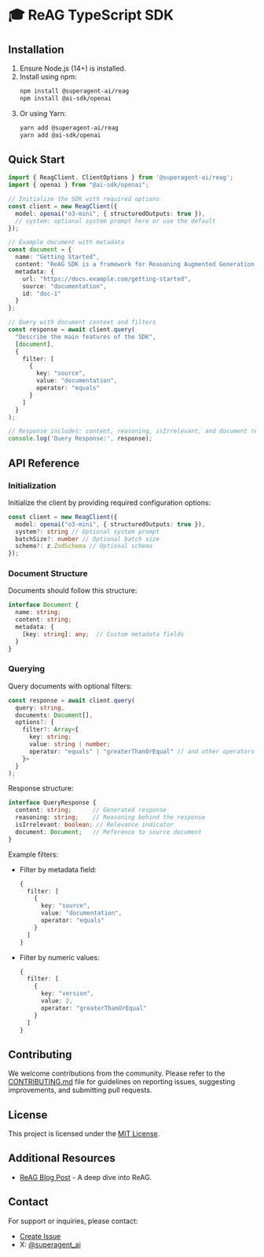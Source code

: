 # 🎓 ReAG TypeScript SDK

## Installation
1. Ensure Node.js (14+) is installed.
2. Install using npm:
   ```bash
   npm install @superagent-ai/reag
   npm install @ai-sdk/openai
   ```
3. Or using Yarn:
   ```bash
   yarn add @superagent-ai/reag
   yarn add @ai-sdk/openai
   ```

## Quick Start
```typescript
import { ReagClient, ClientOptions } from '@superagent-ai/reag';
import { openai } from "@ai-sdk/openai";

// Initialize the SDK with required options
const client = new ReagClient({
  model: openai("o3-mini", { structuredOutputs: true }),
  // system: optional system prompt here or use the default
});

// Example document with metadata
const document = {
  name: "Getting Started",
  content: "ReAG SDK is a framework for Reasoning Augmented Generation...",
  metadata: {
    url: "https://docs.example.com/getting-started",
    source: "documentation",
    id: "doc-1"
  }
};

// Query with document context and filters
const response = await client.query(
  "Describe the main features of the SDK",
  [document],
  {
    filter: [
      {
        key: "source",
        value: "documentation",
        operator: "equals"
      }
    ]
  }
);

// Response includes: content, reasoning, isIrrelevant, and document reference
console.log('Query Response:', response);
```

## API Reference

### Initialization
Initialize the client by providing required configuration options:

```typescript
const client = new ReagClient({
  model: openai("o3-mini", { structuredOutputs: true }),
  system?: string // Optional system prompt
  batchSize?: number // Optional batch size
  schema?: z.ZodSchema // Optional schema
});
```

### Document Structure
Documents should follow this structure:
```typescript
interface Document {
  name: string;
  content: string;
  metadata: {
    [key: string]: any;  // Custom metadata fields
  }
}
```

### Querying
Query documents with optional filters:

```typescript
const response = await client.query(
  query: string,
  documents: Document[],
  options?: {
    filter?: Array<{
      key: string;
      value: string | number;
      operator: "equals" | "greaterThanOrEqual" // and other operators
    }>
  }
);
```

Response structure:
```typescript
interface QueryResponse {
  content: string;      // Generated response
  reasoning: string;    // Reasoning behind the response
  isIrrelevant: boolean; // Relevance indicator
  document: Document;   // Reference to source document
}
```

Example filters:
- Filter by metadata field:
  ```typescript
  {
    filter: [
      {
        key: "source",
        value: "documentation",
        operator: "equals"
      }
    ]
  }
  ```
- Filter by numeric values:
  ```typescript
  {
    filter: [
      {
        key: "version",
        value: 2,
        operator: "greaterThanOrEqual"
      }
    ]
  }
  ```

## Contributing

We welcome contributions from the community. Please refer to the [CONTRIBUTING.md](CONTRIBUTING.md) file for guidelines on reporting issues, suggesting improvements, and submitting pull requests.

## License

This project is licensed under the [MIT License](LICENSE).

## Additional Resources
- [ReAG Blog Post](https://www.superagent.sh/blog/reag-reasoning-augmented-generation) - A deep dive into ReAG.

## Contact

For support or inquiries, please contact:
- [Create Issue](https://github.com/superagent-ai/reag/issues)
- X: [@superagent_ai](https://x.com/superagent_ai)
